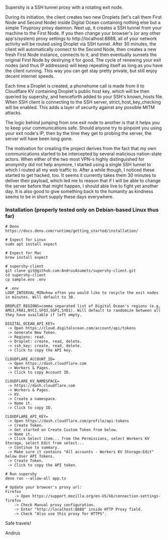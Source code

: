 Supershy is a SSH tunnel proxy with a rotating exit node.

During its initiation, the client creates two new Droplets (let's call them
First Node and Second Node) inside Digital Ocean containing nothing else but a
simple Tinyproxy proxy daemon. Next up, it creates a SSH tunnel from your
machine to the First Node. If you then change your browser's (or any other
app's/system) proxy settings to http://localhost:8888, all of your network
activity will be routed using Droplet via SSH tunnel. After 30 minutes, the
client will automatically connect to the Second Node, then creates a new fresh
First Node instance, connects to it, and then eventually sunsets the original
First Node by destrying it for good. The cycle of renewing your exit nodes (and
thus IP addresses) will keep repeating itself as long as you have the client
running. This way you can get stay pretty private, but still enjoy decent
internet speeds.

Each time a Droplet is created, a phonehome call is made from it to Cloudflare
KV containing Droplet's public host key, which will be then queried by supershy,
and henceforth added to your SSH's known_hosts file. When SSH client is
connecting to the SSH server, strict_host_key_checking will be enabled. This
adds a layer of security against any possible MITM attacks.

The logic behind jumping from one exit node to another is that it helps you to
keep your communications safe. Should anyone try to pinpoint you using your exit
node's IP, then by the time they get to probing the server, the server will have
been long gone.

The motivation for creating the project derives from the fact that my own
communications started to be intercepted by several malicious nation-state
actors. When either of the two most VPN-s highly distinguished for anonymity did
not help anymore, I started using a single SSH tunnel to which I routed all my
web traffic to. After a while though, I noticed these started to get hacked,
too. It seems it currently takes them 30 minutes to deliver their payload, which
led me to reason that if I will be able to change the server before that might
happen, I should able live to fight yet another day. It is also good to give
something back to the humanity as kindness seems to be in short supply these
days everywhere.

### Installation (properly tested only on Debian-based Linux thus far)

```
# Deno
https://docs.deno.com/runtime/getting_started/installation/
```

```
# Expect for Linux
sudo apt install expect

# Expect for Mac
brew install expect
```

```
# supershy-client
git clone git@github.com:AndrusAsumets/supershy-client.git
cd supershy-client
cp sample.env .env
```

```
# .env
LOOP_INTERVAL_MIN=how often you would like to recycle the exit nodes in minutes. Will default to 30.

DROPLET_REGIONS=comma separated list of Digital Ocean's regions (e.g, AMS3,FRA1,NYC1,SFO3,SGP1,SYD1). Will default to randomize between all they have available if left empty.

DIGITAL_OCEAN_API_KEY=
 -> Open https://cloud.digitalocean.com/account/api/tokens
 -> Generate New Token.
 -> Regions: read.
 -> Droplet: create, read, delete.
 -> ssh_key: create, read, delete.
 -> Click to copy the API key.

CLOUDFLARE_ACCOUNT_ID=
 -> Open https://dash.cloudflare.com
 -> Workers & Pages.
 -> Click to copy Account ID.

CLOUDFLARE_KV_NAMESPACE=
 -> https://dash.cloudflare.com
 -> Workers & Pages.
 -> KV.
 -> Create a namespace.
 -> Name it.
 -> Click to copy ID.

CLOUDFLARE_API_KEY=
 -> Open https://dash.cloudflare.com/profile/api-tokens
 -> Create Token.
 -> Get started on Create Custom Token from below.
 -> Name it.
 -> Click Select item... from the Permissions, select Workers KV Storage, select Edit from select...
 -> Continue to summary.
 -> Make sure it contains "All accounts - Workers KV Storage:Edit" below User API Tokens.
 -> Create Token.
 -> Click to copy the API token.
```

```
# Run supershy
deno run --allow-all app.ts
```

```
# Update your browser's proxy url:
Firefox
	-> Open https://support.mozilla.org/en-US/kb/connection-settings-firefox
	-> Check Manual proxy configuration.
	-> Enter "http://localhost:8888" inside HTTP Proxy field.
	-> Check "Also use this proxy for HTTPS".
```

Safe travels!

Andrus
